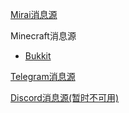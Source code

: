 [Mirai消息源](./mirai-message-source.md)

Minecraft消息源

- [Bukkit](./minecraft-message-source/bukkit.md)


[Telegram消息源](./telegram-message-source.md)

[Discord消息源(暂时不可用)](./discord-message-source.md)

